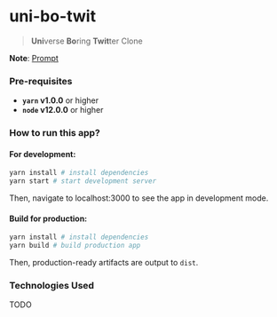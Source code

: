 # uni-bo-twit

> **Uni**verse **Bo**ring **Twit**ter Clone

**Note**: [Prompt](https://github.com/onuniverse/sample-project-guidelines/blob/master/React.md)

### Pre-requisites

- **`yarn` v1.0.0** or higher
- **`node` v12.0.0** or higher

### How to run this app?

#### For development:

```bash
yarn install # install dependencies
yarn start # start development server
```

Then, navigate to localhost:3000 to see the app in development mode.

#### Build for production:

```bash
yarn install # install dependencies
yarn build # build production app
```

Then, production-ready artifacts are output to `dist`.

### Technologies Used

TODO
